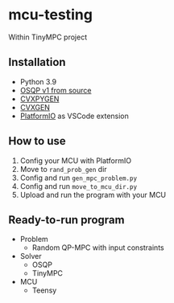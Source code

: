 # mcu-testing

Within TinyMPC project

## Installation

* Python 3.9
* [OSQP v1 from source](https://github.com/osqp/osqp)
* [CVXPYGEN](https://github.com/cvxgrp/cvxpygen)
* [CVXGEN](https://cvxgen.com/docs/index.html)
* [PlatformIO](https://platformio.org/) as VSCode extension

## How to use

1. Config your MCU with PlatformIO
2. Move to `rand_prob_gen` dir
3. Config and run `gen_mpc_problem.py`
4. Config and run `move_to_mcu_dir.py`
5. Upload and run the program with your MCU

## Ready-to-run program

* Problem
  * Random QP-MPC with input constraints
* Solver
  * OSQP
  * TinyMPC
* MCU
  * Teensy
